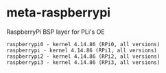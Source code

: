 # meta-raspberrypi
RaspberryPi BSP layer for PLi's OE
```
raspberrypi0 - kernel 4.14.86 (RPi0, all versions)
raspberrypi - kernel 4.14.86 (RPi1, all versions)
raspberrypi2 - kernel 4.14.86 (RPi2, all versions)
raspberrypi3 - kernel 4.14.86 (RPi3, all versions)
```
